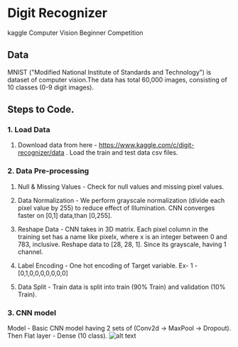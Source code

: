 # Digit Recognizer
kaggle Computer Vision Beginner Competition 

## Data
MNIST ("Modified National Institute of Standards and Technology") is dataset of computer vision.The data has total 60,000 images, consisting of 10 classes (0-9 digit images).

## Steps to Code.

### 1. Load Data 

1. Download data from here - https://www.kaggle.com/c/digit-recognizer/data . Load the train and test data csv files.

### 2. Data Pre-processing

1. Null & Missing Values - Check for null values and missing pixel values.

2. Data Normalization - We perform grayscale normalization (divide each pixel value by 255) to reduce effect of        Illumination. CNN converges faster on [0,1] data,than [0,255].

3. Reshape Data - CNN takes in 3D matrix. Each pixel column in the training set has a name like pixelx, where x is      an integer between 0 and 783, inclusive. Reshape data to [28, 28, 1]. Since its grayscale, having 1 channel.

4. Label Encoding - One hot encoding of Target variable. Ex- 1 - [0,1,0,0,0,0,0,0,0]

5. Data Split - Train data is split into train (90% Train) and validation (10% Train).

### 3. CNN model

Model - Basic CNN model having 2 sets of (Conv2d -> MaxPool -> Dropout). Then Flat layer - Dense (10 class).
![alt text](http://url/to/img.png)
 
